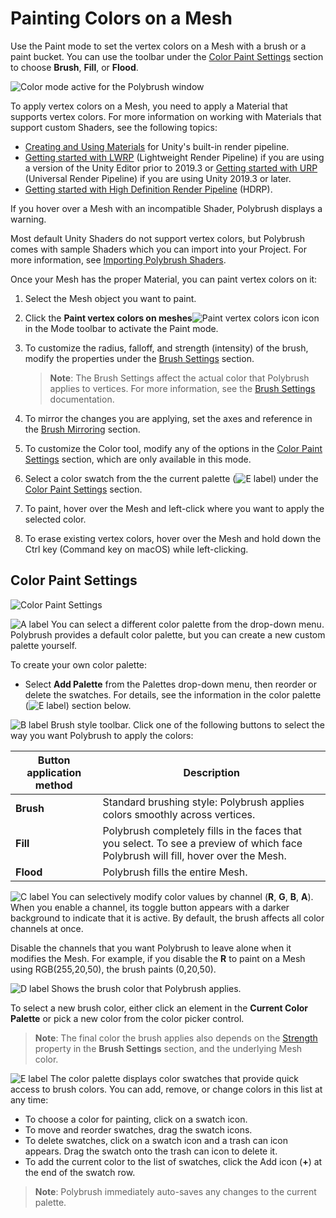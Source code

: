 # Painting Colors on a Mesh

Use the Paint mode to set the vertex colors on a Mesh with a brush or a paint bucket.  You can use the toolbar under the [Color Paint Settings](#props) section to choose **Brush**, **Fill**, or **Flood**.

![Color mode active for the Polybrush window](images/ModeExamples_Color.png)

To apply vertex colors on a Mesh, you need to apply a Material that supports vertex colors.  For more information on working with Materials that support custom Shaders, see the following topics:

* [Creating and Using Materials](https://docs.unity3d.com/Manual/Materials.html) for Unity's built-in render pipeline.
* [Getting started with LWRP](https://docs.unity3d.com/Packages/com.unity.render-pipelines.lightweight@latest) (Lightweight Render Pipeline) if you are using a version of the Unity Editor prior to 2019.3 or [Getting started with URP](https://docs.unity3d.com/Packages/com.unity.render-pipelines.universal@latest) (Universal Render Pipeline) if you are using Unity 2019.3 or later.
* [Getting started with High Definition Render Pipeline](https://docs.unity3d.com/Packages/com.unity.render-pipelines.high-definition@latest) (HDRP).

If you hover over a Mesh with an incompatible Shader, Polybrush displays a warning.

Most default Unity Shaders do not support vertex colors, but Polybrush comes with sample Shaders which you can import into your Project. For more information, see [Importing Polybrush Shaders](index.md#import-shaders).

Once your Mesh has the proper Material, you can paint vertex colors on it:

1. Select the Mesh object you want to paint.

2. Click the **Paint vertex colors on meshes**![Paint vertex colors icon](images/icons/Palette.png) icon in the Mode toolbar to activate the Paint mode.

3. To customize the radius, falloff, and strength (intensity) of the brush, modify the properties under the [Brush Settings](brushes.md) section.

	> **Note**: The Brush Settings affect the actual color that Polybrush applies to vertices. For more information, see the [Brush Settings](brushes.md) documentation.

4. To mirror the changes you are applying, set the axes and reference in the [Brush Mirroring](brush_mirror.md) section.

5. To customize the Color tool, modify any of the options in the [Color Paint Settings](#props) section, which are only available in this mode.

6. Select a color swatch from the the current palette (![E label](images/icons/LetterE.png)) under the [Color Paint Settings](#props) section.

7. To paint, hover over the Mesh and left-click where you want to apply the selected color.

8. To erase existing vertex colors, hover over the Mesh and hold down the Ctrl key (Command key on macOS) while left-clicking.



<a name="props"></a>

## Color Paint Settings

![Color Paint Settings](images/ColorPaintSettings.png)

![A label](images/icons/LetterA.png) You can select a different color palette from the drop-down menu. Polybrush provides a default color palette, but you can create a new custom palette yourself.

To create your own color palette:

* Select **Add Palette** from the Palettes drop-down menu, then reorder or delete the swatches. For details, see the information in the color palette (![E label](images/icons/LetterE.png)) section below.

![B label](images/icons/LetterB.png) Brush style toolbar. Click one of the following buttons to select the way you want Polybrush to apply the colors:

| **Button application method** | **Description** |
| ---| --- |
| **Brush** | Standard brushing style: Polybrush applies colors smoothly across vertices. |
| **Fill** | Polybrush completely fills in the faces that you select. To see a preview of which face Polybrush will fill, hover over the Mesh. |
| **Flood** | Polybrush fills the entire Mesh. |

![C label](images/icons/LetterC.png) You can selectively modify color values by channel (**R**, **G**, **B**, **A**).  When you enable a channel, its toggle button appears with a darker background to indicate that it is active. By default, the brush affects all color channels at once.  

Disable the channels that you want Polybrush to leave alone when it modifies the Mesh. For example, if you disable the **R** to paint on a Mesh using RGB(255,20,50), the brush paints (0,20,50).

![D label](images/icons/LetterD.png) Shows the brush color that Polybrush applies.

To select a new brush color, either click an element in the **Current Color Palette** or pick a new color from the color picker control.

> **Note**: The final color the brush applies also depends on the [Strength](brushes.md#strength) property in the **Brush Settings** section, and the underlying Mesh color.

![E label](images/icons/LetterE.png) The color palette displays color swatches that provide quick access to brush colors.  You can add, remove, or change colors in this list at any time:

* To choose a color for painting, click on a swatch icon.
* To move and reorder swatches, drag the swatch icons.
* To delete swatches, click on a swatch icon and a trash can icon appears. Drag the swatch onto the trash can icon to delete it.
* To add the current color to the list of swatches, click the Add icon (**+**) at the end of the swatch row.

> **Note**: Polybrush immediately auto-saves any changes to the current palette.
